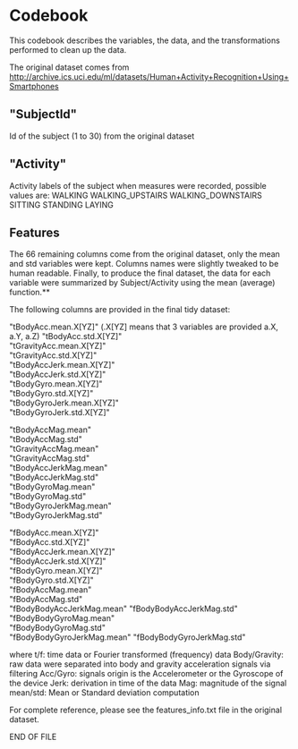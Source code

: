 **Codebook**
============
This codebook describes the variables, the data, and the transformations performed to clean up the data.

The original dataset comes from 
http://archive.ics.uci.edu/ml/datasets/Human+Activity+Recognition+Using+Smartphones 

"SubjectId"
-----------
  Id of the subject (1 to 30) from the original dataset

"Activity"                  
----------
  Activity labels of the subject when measures were recorded, possible values are:
    WALKING
    WALKING_UPSTAIRS
    WALKING_DOWNSTAIRS
    SITTING
    STANDING
    LAYING

Features 
--------
The 66 remaining columns come from the original dataset, only the mean and std variables were kept. 
Columns names were slightly tweaked to be human readable.
Finally, to produce the final dataset, the data for each variable were summarized by Subject/Activity using the mean (average) function.**

The following columns are provided in the final tidy dataset:

"tBodyAcc.mean.X[YZ]"   (.X[YZ] means that 3 variables are provided a.X, a.Y, a.Z)
"tBodyAcc.std.X[YZ]"           
"tGravityAcc.mean.X[YZ]"       
"tGravityAcc.std.X[YZ]"        
"tBodyAccJerk.mean.X[YZ]"      
"tBodyAccJerk.std.X[YZ]"       
"tBodyGyro.mean.X[YZ]"         
"tBodyGyro.std.X[YZ]"          
"tBodyGyroJerk.mean.X[YZ]"     
"tBodyGyroJerk.std.X[YZ]"      

"tBodyAccMag.mean"         
"tBodyAccMag.std"           
"tGravityAccMag.mean"       
"tGravityAccMag.std"       
"tBodyAccJerkMag.mean"      
"tBodyAccJerkMag.std"       
"tBodyGyroMag.mean"        
"tBodyGyroMag.std"          
"tBodyGyroJerkMag.mean"     
"tBodyGyroJerkMag.std"     

"fBodyAcc.mean.X[YZ]"           
"fBodyAcc.std.X[YZ]"            
"fBodyAccJerk.mean.X[YZ]"       
"fBodyAccJerk.std.X[YZ]"        
"fBodyGyro.mean.X[YZ]"          
"fBodyGyro.std.X[YZ]"           
"fBodyAccMag.mean"          
"fBodyAccMag.std"           
"fBodyBodyAccJerkMag.mean" 
"fBodyBodyAccJerkMag.std"   
"fBodyBodyGyroMag.mean"     
"fBodyBodyGyroMag.std"     
"fBodyBodyGyroJerkMag.mean" 
"fBodyBodyGyroJerkMag.std" 

where
t/f: time data or Fourier transformed (frequency) data
Body/Gravity: raw data were separated into body and gravity acceleration signals via filtering
Acc/Gyro: signals origin is the Accelerometer or the Gyroscope of the device
Jerk: derivation in time of the data
Mag: magnitude of the signal
mean/std: Mean or Standard deviation computation

For complete reference, please see the features_info.txt file in the original dataset.



END OF FILE